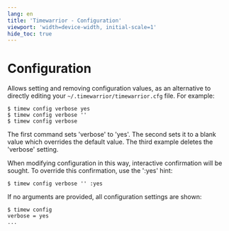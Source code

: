 ```yaml
---
lang: en
title: 'Timewarrior - Configuration'
viewport: 'width=device-width, initial-scale=1'
hide_toc: true
---
```


# Configuration

Allows setting and removing configuration values, as an alternative to directly editing your `~/.timewarrior/timewarrior.cfg` file.
For example:

    $ timew config verbose yes
    $ timew config verbose ''
    $ timew config verbose

The first command sets \'verbose\' to \'yes\'.
The second sets it to a blank value which overrides the default value.
The third example deletes the \'verbose\' setting.

When modifying configuration in this way, interactive confirmation will be sought.
To override this confirmation, use the \':yes\' hint:

    $ timew config verbose '' :yes

If no arguments are provided, all configuration settings are shown:

    $ timew config
    verbose = yes
    ...

